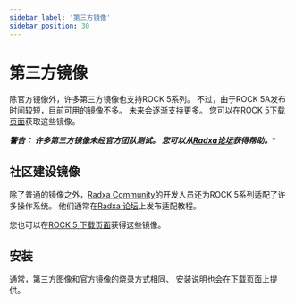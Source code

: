 ```yaml
---
sidebar_label: '第三方镜像'
sidebar_position: 30
---
```


# 第三方镜像

除官方镜像外，许多第三方镜像也支持ROCK 5系列。
不过，由于ROCK 5A发布时间较短，目前可用的镜像不多。
未来会逐渐支持更多。
您可以在[ROCK 5下载页面](https://wiki.radxa.com/Rock5/downloads)获取这些镜像。

***警告： 许多第三方镜像未经官方团队测试。
您可以从[Radxa论坛](https://forum.radxa.com/)获得帮助。****

## 社区建设镜像

除了普通的镜像之外，[Radxa Community](https://forum.radxa.com/)的开发人员还为ROCK 5系列适配了许多操作系统。
他们通常在[Radxa 论坛](https://forum.radxa.com/)上发布适配教程。

您也可以在[ROCK 5 下载页面](https://wiki.radxa.com/Rock5/downloads)获得这些镜像。

## 安装

通常，第三方图像和官方镜像的烧录方式相同、
安装说明也会在[下载页面](https://wiki.radxa.com/Rock5/downloads)上提供。
